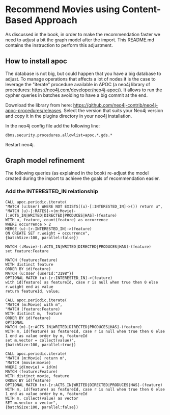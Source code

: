 # Recommend Movies using Content-Based Approach
As discussed in the book, in order to make the recommendation faster we need to adjust a bit the graph model after the import.
This README.md contains the instruction to perform this adjustment.  

## How to install apoc 
The database is not big, but could happen that you have a big database to adjust. 
To manage operations that affects a lot of nodes it is the case to leverage the "iterate" procedure available in APOC (a neo4j library of procedures: https://neo4j.com/developer/neo4j-apoc/).
It allows to run the cypher queries in batches avoiding to have a big commit at the end.

Download the library from here: https://github.com/neo4j-contrib/neo4j-apoc-procedures/releases.
Select the version that suits your Neo4j version and copy it in the plugins directory in your neo4j installation. 

In the neo4j config file add the following line:
```
dbms.security.procedures.allowlist=apoc.*,gds.*
``` 

Restart neo4j. 

## Graph model refinement 
The following queries (as explained in the book) re-adjust the model created during the import to achieve the goals of recommendation easier.

### Add the INTERESTED_IN relationship

```
CALL apoc.periodic.iterate(
"MATCH (u:User) WHERE NOT EXISTS((u)-[:INTERESTED_IN]->()) return u",
"MATCH (u)-[:RATES]->(m:Movie)-[:ACTS_IN|WRITED|DIRECTED|PRODUCES|HAS]-(feature) 
WITH u, feature, count(feature) as occurrence 
WHERE occurrence > 2 
MERGE (u)-[r:INTERESTED_IN]->(feature) 
ON CREATE SET r.weight = occurrence", 
{batchSize:100, parallel:false})
```

```
MATCH (:Movie)-[:ACTS_IN|WRITED|DIRECTED|PRODUCES|HAS]-(feature)
set feature:Feature
```

```
MATCH (feature:Feature)
WITH distinct feature
ORDER BY id(feature)
MATCH (u:User {userId:"3198"})
OPTIONAL MATCH (u)-[r:INTERESTED_IN]->(feature)
with id(feature) as featureId, case r is null when true then 0 else r.weight end as value
return featureId, value;
```



```
CALL apoc.periodic.iterate(
"MATCH (m:Movie) with m",
"MATCH (feature:Feature) 
WITH distinct m,  feature 
ORDER BY id(feature) 
OPTIONAL 
MATCH (m)-[r:ACTS_IN|WRITED|DIRECTED|PRODUCES|HAS]-(feature) 
WITH m, id(feature) as featureId, case r is null when true then 0 else 1 end as value order by m, featureId 
set m.vector = collect(value)", 
{batchSize:100, parallel:true})
```


```
CALL apoc.periodic.iterate(
"MATCH (m:Movie) return m",
"MATCH (movie:movie) 
WHERE id(movie) = id(m) 
MATCH (feature:Feature) 
WITH distinct movie, feature 
ORDER BY id(feature) 
OPTIONAL MATCH (m)-[r:ACTS_IN|WRITED|DIRECTED|PRODUCES|HAS]-(feature) 
WITH m, id(feature) as featureId, case r is null when true then 0 else 1 end as value order by m, featureId 
WITH m, collect(value) as vector 
SET m.vector = vector", 
{batchSize:100, parallel:false})
```

